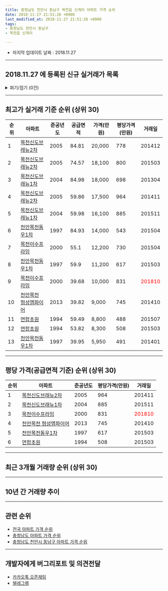 ```yaml
---
title: 충청남도 천안시 동남구 목천읍 신계리 아파트 가격 순위
date: 2018-11-27 21:51:26 +0900
last_modified_at: 2018-11-27 21:51:26 +0900
tags:
- 충청남도 천안시 동남구
- 목천읍 신계리

---
```


* 마지막 업데이트 날짜 : 2018.11.27

---

## 2018.11.27 에 등록된 신규 실거래가 목록

<details>
<summary>펴기/접기 (0건)</summary>
<div markdown="1">

|아파트|준공년도|공급면적|가격(만원)|평당가격(만원)|거래일|
|---|---|---|---|---|---|
|없음||||||


</div>
</details>

---

## 최고가 실거래 기준 순위 (상위 30)


|순위|아파트|준공년도|공급면적|가격(만원)|평당가격(만원)|거래일|
|---|---|---|---|---|---|---|
|1|[목천신도브래뉴2차](https://search.naver.com/search.naver?query=%EC%B6%A9%EC%B2%AD%EB%82%A8%EB%8F%84+%EC%B2%9C%EC%95%88%EC%8B%9C+%EB%8F%99%EB%82%A8%EA%B5%AC+%EB%AA%A9%EC%B2%9C%EC%9D%8D+%EC%8B%A0%EA%B3%84%EB%A6%AC+%EB%AA%A9%EC%B2%9C%EC%8B%A0%EB%8F%84%EB%B8%8C%EB%9E%98%EB%89%B42%EC%B0%A8)|2005|84.81|20,000|778|201412|
|2|[목천신도브래뉴2차](https://search.naver.com/search.naver?query=%EC%B6%A9%EC%B2%AD%EB%82%A8%EB%8F%84+%EC%B2%9C%EC%95%88%EC%8B%9C+%EB%8F%99%EB%82%A8%EA%B5%AC+%EB%AA%A9%EC%B2%9C%EC%9D%8D+%EC%8B%A0%EA%B3%84%EB%A6%AC+%EB%AA%A9%EC%B2%9C%EC%8B%A0%EB%8F%84%EB%B8%8C%EB%9E%98%EB%89%B42%EC%B0%A8)|2005|74.57|18,100|800|201503|
|3|[목천신도브래뉴1차](https://search.naver.com/search.naver?query=%EC%B6%A9%EC%B2%AD%EB%82%A8%EB%8F%84+%EC%B2%9C%EC%95%88%EC%8B%9C+%EB%8F%99%EB%82%A8%EA%B5%AC+%EB%AA%A9%EC%B2%9C%EC%9D%8D+%EC%8B%A0%EA%B3%84%EB%A6%AC+%EB%AA%A9%EC%B2%9C%EC%8B%A0%EB%8F%84%EB%B8%8C%EB%9E%98%EB%89%B41%EC%B0%A8)|2004|84.98|18,000|698|201304|
|4|[목천신도브래뉴2차](https://search.naver.com/search.naver?query=%EC%B6%A9%EC%B2%AD%EB%82%A8%EB%8F%84+%EC%B2%9C%EC%95%88%EC%8B%9C+%EB%8F%99%EB%82%A8%EA%B5%AC+%EB%AA%A9%EC%B2%9C%EC%9D%8D+%EC%8B%A0%EA%B3%84%EB%A6%AC+%EB%AA%A9%EC%B2%9C%EC%8B%A0%EB%8F%84%EB%B8%8C%EB%9E%98%EB%89%B42%EC%B0%A8)|2005|59.86|17,500|964|201411|
|5|[목천신도브래뉴1차](https://search.naver.com/search.naver?query=%EC%B6%A9%EC%B2%AD%EB%82%A8%EB%8F%84+%EC%B2%9C%EC%95%88%EC%8B%9C+%EB%8F%99%EB%82%A8%EA%B5%AC+%EB%AA%A9%EC%B2%9C%EC%9D%8D+%EC%8B%A0%EA%B3%84%EB%A6%AC+%EB%AA%A9%EC%B2%9C%EC%8B%A0%EB%8F%84%EB%B8%8C%EB%9E%98%EB%89%B41%EC%B0%A8)|2004|59.98|16,100|885|201511|
|6|[천안목천동우1차](https://search.naver.com/search.naver?query=%EC%B6%A9%EC%B2%AD%EB%82%A8%EB%8F%84+%EC%B2%9C%EC%95%88%EC%8B%9C+%EB%8F%99%EB%82%A8%EA%B5%AC+%EB%AA%A9%EC%B2%9C%EC%9D%8D+%EC%8B%A0%EA%B3%84%EB%A6%AC+%EC%B2%9C%EC%95%88%EB%AA%A9%EC%B2%9C%EB%8F%99%EC%9A%B01%EC%B0%A8)|1997|84.93|14,000|543|201504|
|7|[목천이수프라임](https://search.naver.com/search.naver?query=%EC%B6%A9%EC%B2%AD%EB%82%A8%EB%8F%84+%EC%B2%9C%EC%95%88%EC%8B%9C+%EB%8F%99%EB%82%A8%EA%B5%AC+%EB%AA%A9%EC%B2%9C%EC%9D%8D+%EC%8B%A0%EA%B3%84%EB%A6%AC+%EB%AA%A9%EC%B2%9C%EC%9D%B4%EC%88%98%ED%94%84%EB%9D%BC%EC%9E%84)|2000|55.1|12,200|730|201504|
|8|[천안목천동우1차](https://search.naver.com/search.naver?query=%EC%B6%A9%EC%B2%AD%EB%82%A8%EB%8F%84+%EC%B2%9C%EC%95%88%EC%8B%9C+%EB%8F%99%EB%82%A8%EA%B5%AC+%EB%AA%A9%EC%B2%9C%EC%9D%8D+%EC%8B%A0%EA%B3%84%EB%A6%AC+%EC%B2%9C%EC%95%88%EB%AA%A9%EC%B2%9C%EB%8F%99%EC%9A%B01%EC%B0%A8)|1997|59.9|11,200|617|201503|
|9|[목천이수프라임](https://search.naver.com/search.naver?query=%EC%B6%A9%EC%B2%AD%EB%82%A8%EB%8F%84+%EC%B2%9C%EC%95%88%EC%8B%9C+%EB%8F%99%EB%82%A8%EA%B5%AC+%EB%AA%A9%EC%B2%9C%EC%9D%8D+%EC%8B%A0%EA%B3%84%EB%A6%AC+%EB%AA%A9%EC%B2%9C%EC%9D%B4%EC%88%98%ED%94%84%EB%9D%BC%EC%9E%84)|2000|39.68|10,000|831|<span style="color:red">201810</span>|
|10|[천안목천 협성엠파이어](https://search.naver.com/search.naver?query=%EC%B6%A9%EC%B2%AD%EB%82%A8%EB%8F%84+%EC%B2%9C%EC%95%88%EC%8B%9C+%EB%8F%99%EB%82%A8%EA%B5%AC+%EB%AA%A9%EC%B2%9C%EC%9D%8D+%EC%8B%A0%EA%B3%84%EB%A6%AC+%EC%B2%9C%EC%95%88%EB%AA%A9%EC%B2%9C+%ED%98%91%EC%84%B1%EC%97%A0%ED%8C%8C%EC%9D%B4%EC%96%B4)|2013|39.82|9,000|745|201410|
|11|[연합초원](https://search.naver.com/search.naver?query=%EC%B6%A9%EC%B2%AD%EB%82%A8%EB%8F%84+%EC%B2%9C%EC%95%88%EC%8B%9C+%EB%8F%99%EB%82%A8%EA%B5%AC+%EB%AA%A9%EC%B2%9C%EC%9D%8D+%EC%8B%A0%EA%B3%84%EB%A6%AC+%EC%97%B0%ED%95%A9%EC%B4%88%EC%9B%90)|1994|59.49|8,800|488|201507|
|12|[연합초원](https://search.naver.com/search.naver?query=%EC%B6%A9%EC%B2%AD%EB%82%A8%EB%8F%84+%EC%B2%9C%EC%95%88%EC%8B%9C+%EB%8F%99%EB%82%A8%EA%B5%AC+%EB%AA%A9%EC%B2%9C%EC%9D%8D+%EC%8B%A0%EA%B3%84%EB%A6%AC+%EC%97%B0%ED%95%A9%EC%B4%88%EC%9B%90)|1994|53.82|8,300|508|201503|
|13|[천안목천동우1차](https://search.naver.com/search.naver?query=%EC%B6%A9%EC%B2%AD%EB%82%A8%EB%8F%84+%EC%B2%9C%EC%95%88%EC%8B%9C+%EB%8F%99%EB%82%A8%EA%B5%AC+%EB%AA%A9%EC%B2%9C%EC%9D%8D+%EC%8B%A0%EA%B3%84%EB%A6%AC+%EC%B2%9C%EC%95%88%EB%AA%A9%EC%B2%9C%EB%8F%99%EC%9A%B01%EC%B0%A8)|1997|39.95|5,950|491|201401|


---

## 평당 가격(공급면적 기준) 순위 (상위 30)


|순위|아파트|준공년도|평당가격(만원)|거래일|
|---|---|---|---|---|
|1|[목천신도브래뉴2차](https://search.naver.com/search.naver?query=%EC%B6%A9%EC%B2%AD%EB%82%A8%EB%8F%84+%EC%B2%9C%EC%95%88%EC%8B%9C+%EB%8F%99%EB%82%A8%EA%B5%AC+%EB%AA%A9%EC%B2%9C%EC%9D%8D+%EC%8B%A0%EA%B3%84%EB%A6%AC+%EB%AA%A9%EC%B2%9C%EC%8B%A0%EB%8F%84%EB%B8%8C%EB%9E%98%EB%89%B42%EC%B0%A8)|2005|964|201411|
|2|[목천신도브래뉴1차](https://search.naver.com/search.naver?query=%EC%B6%A9%EC%B2%AD%EB%82%A8%EB%8F%84+%EC%B2%9C%EC%95%88%EC%8B%9C+%EB%8F%99%EB%82%A8%EA%B5%AC+%EB%AA%A9%EC%B2%9C%EC%9D%8D+%EC%8B%A0%EA%B3%84%EB%A6%AC+%EB%AA%A9%EC%B2%9C%EC%8B%A0%EB%8F%84%EB%B8%8C%EB%9E%98%EB%89%B41%EC%B0%A8)|2004|885|201511|
|3|[목천이수프라임](https://search.naver.com/search.naver?query=%EC%B6%A9%EC%B2%AD%EB%82%A8%EB%8F%84+%EC%B2%9C%EC%95%88%EC%8B%9C+%EB%8F%99%EB%82%A8%EA%B5%AC+%EB%AA%A9%EC%B2%9C%EC%9D%8D+%EC%8B%A0%EA%B3%84%EB%A6%AC+%EB%AA%A9%EC%B2%9C%EC%9D%B4%EC%88%98%ED%94%84%EB%9D%BC%EC%9E%84)|2000|831|<span style="color:red">201810</span>|
|4|[천안목천 협성엠파이어](https://search.naver.com/search.naver?query=%EC%B6%A9%EC%B2%AD%EB%82%A8%EB%8F%84+%EC%B2%9C%EC%95%88%EC%8B%9C+%EB%8F%99%EB%82%A8%EA%B5%AC+%EB%AA%A9%EC%B2%9C%EC%9D%8D+%EC%8B%A0%EA%B3%84%EB%A6%AC+%EC%B2%9C%EC%95%88%EB%AA%A9%EC%B2%9C+%ED%98%91%EC%84%B1%EC%97%A0%ED%8C%8C%EC%9D%B4%EC%96%B4)|2013|745|201410|
|5|[천안목천동우1차](https://search.naver.com/search.naver?query=%EC%B6%A9%EC%B2%AD%EB%82%A8%EB%8F%84+%EC%B2%9C%EC%95%88%EC%8B%9C+%EB%8F%99%EB%82%A8%EA%B5%AC+%EB%AA%A9%EC%B2%9C%EC%9D%8D+%EC%8B%A0%EA%B3%84%EB%A6%AC+%EC%B2%9C%EC%95%88%EB%AA%A9%EC%B2%9C%EB%8F%99%EC%9A%B01%EC%B0%A8)|1997|617|201503|
|6|[연합초원](https://search.naver.com/search.naver?query=%EC%B6%A9%EC%B2%AD%EB%82%A8%EB%8F%84+%EC%B2%9C%EC%95%88%EC%8B%9C+%EB%8F%99%EB%82%A8%EA%B5%AC+%EB%AA%A9%EC%B2%9C%EC%9D%8D+%EC%8B%A0%EA%B3%84%EB%A6%AC+%EC%97%B0%ED%95%A9%EC%B4%88%EC%9B%90)|1994|508|201503|


---

## 최근 3개월 거래량 순위 (상위 30)


<div style="width:100%;">
    <canvas id="deal_count_ranking" height="65"></canvas>
</div>


<script>
new Chart(document.getElementById("deal_count_ranking"), {
    type: 'horizontalBar',
    data: {
        labels: ['천안목천동우1차', '목천신도브래뉴2차', '목천이수프라임', '목천신도브래뉴1차', '연합초원'],
        datasets: [{
            label: '실거래 수',
            data: [20, 10, 6, 3, 1],
            borderColor: "rgba(255, 0, 128, 1)",
            backgroundColor: "rgba(255, 0, 128, 0.5)",
            fill: false,
        }]
    },
    options: {
        responsive: true,
        title: {
            display: true,
            text: '최근 3개월 거래량 순위'
        },
        tooltips: {
            mode: 'index',
            intersect: false,
            callbacks: {
                title: function(tooltipItems, data) {
                    return "실거래 수:";
                },
                label: function(tooltipItem, data) {
                    return data.labels[tooltipItem.index] + ": " + tooltipItem.xLabel;
                }
            }
        },
        hover: {
            mode: 'nearest',
            intersect: true
        },
        scales: {
            xAxes: [{
                display: true,
                scaleLabel: {
                    display: true,
                    labelString: '실거래 수'
                },
                ticks: {
                    suggestedMin: 0,
                }
            }],
            yAxes: [{
                display: true,
                ticks: {
                    autoSkip: false,
                    callback: function(value, index, values) {
                        if (value.length > 10)
                            return value.substr(0, 8) + "...";
                        else
                            return value;
                    }
                },
                scaleLabel: {
                    display: false,
                }
            }]
        }
    }
});

</script>


---

## 10년 간 거래량 추이


<div style="width:100%;">
    <canvas id="deal_progress" height="300"></canvas>
</div>

<script>
new Chart(document.getElementById("deal_progress"), {
    type: 'line',
    data: {
        labels: ['200811','200812','200901','200902','200903','200904','200905','200906','200907','200908','200909','200910','200911','200912','201001','201002','201003','201004','201005','201006','201007','201008','201009','201010','201011','201012','201101','201102','201103','201104','201105','201106','201107','201108','201109','201110','201111','201112','201201','201202','201203','201204','201205','201206','201207','201208','201209','201210','201211','201212','201301','201302','201303','201304','201305','201306','201307','201308','201309','201310','201311','201312','201401','201402','201403','201404','201405','201406','201407','201408','201409','201410','201411','201412','201501','201502','201503','201504','201505','201506','201507','201508','201509','201510','201511','201512','201601','201602','201603','201604','201605','201606','201607','201608','201609','201610','201611','201612','201701','201702','201703','201704','201705','201706','201707','201708','201709','201710','201711','201712','201801','201802','201803','201804','201805','201806','201807','201808','201809','201810','201811'],
        datasets: [{
            label: '실거래 수',
            pointRadius: 1,
            data: [44, 19, 12, 50, 33, 32, 34, 41, 44, 40, 37, 36, 33, 28, 29, 37, 41, 41, 50, 39, 34, 35, 31, 44, 41, 42, 47, 52, 70, 49, 27, 55, 64, 57, 52, 47, 41, 47, 58, 65, 57, 44, 47, 30, 53, 26, 52, 38, 45, 22, 39, 40, 53, 41, 40, 43, 28, 29, 25, 47, 30, 31, 34, 33, 60, 56, 36, 42, 49, 63, 64, 58, 39, 32, 31, 38, 62, 60, 44, 40, 30, 36, 39, 28, 25, 25, 11, 17, 23, 31, 24, 21, 22, 24, 24, 30, 28, 36, 20, 26, 34, 19, 23, 23, 24, 27, 19, 26, 19, 15, 17, 13, 20, 27, 14, 19, 10, 14, 18, 15, 7],
            borderColor: "rgba(255, 201, 14, 1)",
            backgroundColor: "rgba(255, 201, 14, 0.5)",
            fill: true,
        }]
    },
    options: {
        responsive: true,
        title: {
            display: true,
            text: '10년간 거래량 추이'
        },
        tooltips: {
            mode: 'index',
            intersect: false,
        },
        hover: {
            mode: 'nearest',
            intersect: true
        },
        scales: {
            xAxes: [{
                display: true,
                scaleLabel: {
                    display: true,
                    labelString: '년/월'
                }
            }],
            yAxes: [{
                display: true,
                ticks: {
                    suggestedMin: 0,
                },
                scaleLabel: {
                    display: true,
                    labelString: '실거래 수'
                }
            }]
        }
    }
});

</script>


---

## 관련 순위

- [전국 아파트 가격 순위](https://inasie.github.io/apt-ranking/전국)
- [충청남도 아파트 가격 순위](https://inasie.github.io/apt-ranking/충청남도)
- [충청남도 천안시 동남구 아파트 가격 순위](https://inasie.github.io/apt-ranking/충청남도-천안시-동남구)


---

## 개발자에게 버그리포트 및 의견전달

- [카카오톡 오픈채팅](https://open.kakao.com/o/gLJUAP4)
- [텔레그램](https://t.me/inasie)

